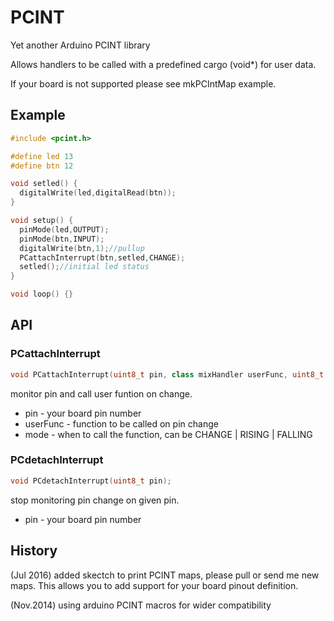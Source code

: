 # PCINT

Yet another Arduino PCINT library

Allows handlers to be called with a predefined cargo (void*) for user data.

If your board is not supported please see mkPCIntMap example.

## Example

```c++
#include <pcint.h>

#define led 13
#define btn 12

void setled() {
  digitalWrite(led,digitalRead(btn));
}

void setup() {
  pinMode(led,OUTPUT);
  pinMode(btn,INPUT);
  digitalWrite(btn,1);//pullup
  PCattachInterrupt(btn,setled,CHANGE);
  setled();//initial led status
}

void loop() {}
```

## API

### PCattachInterrupt

```c++
void PCattachInterrupt(uint8_t pin, class mixHandler userFunc, uint8_t mode);
```
monitor pin and call user funtion on change.

- pin - your board pin number
- userFunc - function to be called on pin change
- mode - when to call the function, can be CHANGE | RISING | FALLING

### PCdetachInterrupt

```c++
void PCdetachInterrupt(uint8_t pin);
```

stop monitoring pin change on given pin.

- pin - your board pin number

## History

(Jul 2016) added skectch to print PCINT maps, please pull or send me new maps.
This allows you to add support for your board pinout definition.

(Nov.2014) using arduino PCINT macros for wider compatibility
